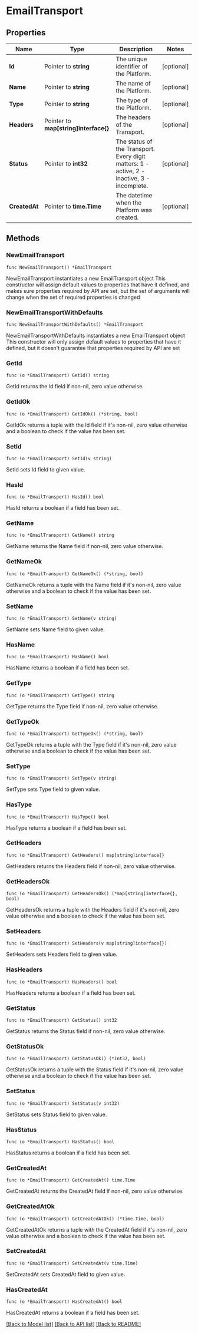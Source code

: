 # EmailTransport

## Properties

Name | Type | Description | Notes
------------ | ------------- | ------------- | -------------
**Id** | Pointer to **string** | The unique identifier of the Platform. | [optional] 
**Name** | Pointer to **string** | The name of the Platform. | [optional] 
**Type** | Pointer to **string** | The type of the Platform. | [optional] 
**Headers** | Pointer to **map[string]interface{}** | The headers of the Transport. | [optional] 
**Status** | Pointer to **int32** | The status of the Transport. Every digit matters: 1 - active, 2 - inactive, 3 - incomplete. | [optional] 
**CreatedAt** | Pointer to **time.Time** | The datetime when the Platform was created. | [optional] 

## Methods

### NewEmailTransport

`func NewEmailTransport() *EmailTransport`

NewEmailTransport instantiates a new EmailTransport object
This constructor will assign default values to properties that have it defined,
and makes sure properties required by API are set, but the set of arguments
will change when the set of required properties is changed

### NewEmailTransportWithDefaults

`func NewEmailTransportWithDefaults() *EmailTransport`

NewEmailTransportWithDefaults instantiates a new EmailTransport object
This constructor will only assign default values to properties that have it defined,
but it doesn't guarantee that properties required by API are set

### GetId

`func (o *EmailTransport) GetId() string`

GetId returns the Id field if non-nil, zero value otherwise.

### GetIdOk

`func (o *EmailTransport) GetIdOk() (*string, bool)`

GetIdOk returns a tuple with the Id field if it's non-nil, zero value otherwise
and a boolean to check if the value has been set.

### SetId

`func (o *EmailTransport) SetId(v string)`

SetId sets Id field to given value.

### HasId

`func (o *EmailTransport) HasId() bool`

HasId returns a boolean if a field has been set.

### GetName

`func (o *EmailTransport) GetName() string`

GetName returns the Name field if non-nil, zero value otherwise.

### GetNameOk

`func (o *EmailTransport) GetNameOk() (*string, bool)`

GetNameOk returns a tuple with the Name field if it's non-nil, zero value otherwise
and a boolean to check if the value has been set.

### SetName

`func (o *EmailTransport) SetName(v string)`

SetName sets Name field to given value.

### HasName

`func (o *EmailTransport) HasName() bool`

HasName returns a boolean if a field has been set.

### GetType

`func (o *EmailTransport) GetType() string`

GetType returns the Type field if non-nil, zero value otherwise.

### GetTypeOk

`func (o *EmailTransport) GetTypeOk() (*string, bool)`

GetTypeOk returns a tuple with the Type field if it's non-nil, zero value otherwise
and a boolean to check if the value has been set.

### SetType

`func (o *EmailTransport) SetType(v string)`

SetType sets Type field to given value.

### HasType

`func (o *EmailTransport) HasType() bool`

HasType returns a boolean if a field has been set.

### GetHeaders

`func (o *EmailTransport) GetHeaders() map[string]interface{}`

GetHeaders returns the Headers field if non-nil, zero value otherwise.

### GetHeadersOk

`func (o *EmailTransport) GetHeadersOk() (*map[string]interface{}, bool)`

GetHeadersOk returns a tuple with the Headers field if it's non-nil, zero value otherwise
and a boolean to check if the value has been set.

### SetHeaders

`func (o *EmailTransport) SetHeaders(v map[string]interface{})`

SetHeaders sets Headers field to given value.

### HasHeaders

`func (o *EmailTransport) HasHeaders() bool`

HasHeaders returns a boolean if a field has been set.

### GetStatus

`func (o *EmailTransport) GetStatus() int32`

GetStatus returns the Status field if non-nil, zero value otherwise.

### GetStatusOk

`func (o *EmailTransport) GetStatusOk() (*int32, bool)`

GetStatusOk returns a tuple with the Status field if it's non-nil, zero value otherwise
and a boolean to check if the value has been set.

### SetStatus

`func (o *EmailTransport) SetStatus(v int32)`

SetStatus sets Status field to given value.

### HasStatus

`func (o *EmailTransport) HasStatus() bool`

HasStatus returns a boolean if a field has been set.

### GetCreatedAt

`func (o *EmailTransport) GetCreatedAt() time.Time`

GetCreatedAt returns the CreatedAt field if non-nil, zero value otherwise.

### GetCreatedAtOk

`func (o *EmailTransport) GetCreatedAtOk() (*time.Time, bool)`

GetCreatedAtOk returns a tuple with the CreatedAt field if it's non-nil, zero value otherwise
and a boolean to check if the value has been set.

### SetCreatedAt

`func (o *EmailTransport) SetCreatedAt(v time.Time)`

SetCreatedAt sets CreatedAt field to given value.

### HasCreatedAt

`func (o *EmailTransport) HasCreatedAt() bool`

HasCreatedAt returns a boolean if a field has been set.


[[Back to Model list]](../README.md#documentation-for-models) [[Back to API list]](../README.md#documentation-for-api-endpoints) [[Back to README]](../README.md)



